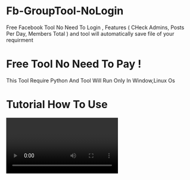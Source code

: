# Fb-GroupTool-NoLogin
Free Facebook Tool No Need To Login , Features ( CHeck Admins, Posts Per Day, Members Total ) and tool will automatically save file of your requirment

# Free Tool No Need To Pay !
This Tool Require Python And Tool Will Run Only In Window,Linux Os 

# Tutorial How To Use

<video><iframe width="1133" height="637" src="https://www.youtube.com/embed/XtWhGU-EE3c" title="How I Earned 2000$ in a Month with Facebook Instreams Ads   Find High Reach facebook Groups  Fb Tool" frameborder="0" allow="accelerometer; autoplay; clipboard-write; encrypted-media; gyroscope; picture-in-picture; web-share" allowfullscreen></iframe></video>
